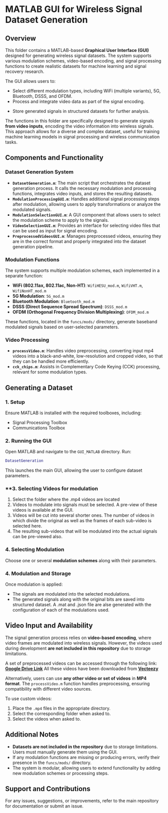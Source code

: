 # **MATLAB GUI for Wireless Signal Dataset Generation**

## **Overview**
This folder contains a MATLAB-based **Graphical User Interface (GUI)** designed for generating wireless signal datasets. The system supports various modulation schemes, video-based encoding, and signal processing functions to create realistic datasets for machine learning and signal recovery research. 

The GUI allows users to:
- Select different modulation types, including WiFi (multiple variants), 5G, Bluetooth, DSSS, and OFDM.
- Process and integrate video data as part of the signal encoding.
<!-- - Apply transformations and impairments to simulate real-world communication scenarios. -->
- Store generated signals in structured datasets for further analysis.

The functions in this folder are specifically designed to generate signals **from video inputs**, encoding the video information into wireless signals. This approach allows for a diverse and complex dataset, useful for training machine learning models in signal processing and wireless communication tasks.

## **Components and Functionality**

### **Dataset Generation System**
- **`DatasetGeneration.m`**: The main script that orchestrates the dataset generation process. It calls the necessary modulation and processing functions, integrates video inputs, and stores the resulting datasets.
- **`ModulationProcessingGUI.m`**: Handles additional signal processing steps after modulation, allowing users to apply transformations or analyze the modulated signals.
- **`ModulationSelectionGUI.m`**: A GUI component that allows users to select the modulation scheme to apply to the signals.
- **`VideoSelectionGUI.m`**: Provides an interface for selecting video files that can be used as input for signal encoding.
- **`PreprocessedVideosGUI.m`**: Manages preprocessed videos, ensuring they are in the correct format and properly integrated into the dataset generation pipeline.

### **Modulation Functions**
The system supports multiple modulation schemes, each implemented in a separate function:
- **WiFi (802.11ax, 802.11ac, Non-HT)**: `WifiHESU_mod.m`, `WifiVHT.m`, `WifiNonHT_mod.m`
- **5G Modulation**: `5G_mod.m`
- **Bluetooth Modulation**: `Bluetooth_mod.m`
- **DSSS (Direct Sequence Spread Spectrum)**: `DSSS_mod.m`
- **OFDM (Orthogonal Frequency Division Multiplexing)**: `OFDM_mod.m`

These functions, located in the `funcs/mods/` directory, generate baseband modulated signals based on user-selected parameters.

### **Video Processing**
- **`processVideo.m`**: Handles video preprocessing, converting input mp4 videos into a black-and-white, low-resolution and cropped video, so that they can be handled more efficiently.
- **`cck_chips.m`**: Assists in Complementary Code Keying (CCK) processing, relevant for some modulation types.

## **Generating a Dataset**
### **1. Setup**
Ensure MATLAB is installed with the required toolboxes, including:
- Signal Processing Toolbox
- Communications Toolbox

### **2. Running the GUI**
Open MATLAB and navigate to the `GUI_MATLAB` directory. Run:

```matlab
DatasetGeneration
```

This launches the main GUI, allowing the user to configure dataset parameters.

### **3. Selecting Videos for modulation
1. Select the folder where the .mp4 videos are located
2. Videos to modulate into signals must be selected. A pre-view of these videos is available at the GUI.
3. Videos will be cut into several shorter ones. The number of videos in which divide the original as well as the frames of each sub-video is selected here. 
4. The resulting sub-videos that will be modulated into the actual signals can be pre-viewed also.

### **4. Selecting Modulation**
Choose one or several **modulation schemes** along with their parameters.

### **4. Modulation and Storage**
Once modulation is applied:
- The signals are modulated into the selected modulations.
- The generated signals along with the original bits are saved into structured dataset. A .mat and .json file are alse generated with the configuration of each of the modulations used. 

## **Video Input and Availability**
The signal generation process relies on **video-based encoding**, where video frames are modulated into wireless signals. However, the videos used during development **are not included in this repository** due to storage limitations.

A set of preprocessed videos can be accessed through the following link:  
  **[Google Drive Link](https://drive.google.com/drive/folders/1hblNcyulgV4LZlzw680qYcca3sfdL-1I?usp=drive_link)**
All these videos have been downloaded from **[Vecteezy](https://www.vecteezy.com/free-videos)**   

Alternatively, users can use **any other video or set of videos** in **MP4 format**. The `processVideo.m` function handles preprocessing, ensuring compatibility with different video sources.

To use custom videos:
1. Place the `.mp4` files in the appropriate directory.
2. Select the corresponding folder when asked to.
3. Select the videos when asked to.

## **Additional Notes**
- **Datasets are not included in the repository** due to storage limitations. Users must manually generate them using the GUI.
- If any modulation functions are missing or producing errors, verify their presence in the `funcs/mods/` directory.
- The system is modular, allowing users to extend functionality by adding new modulation schemes or processing steps.

## **Support and Contributions**
For any issues, suggestions, or improvements, refer to the main repository for documentation or submit an issue.
